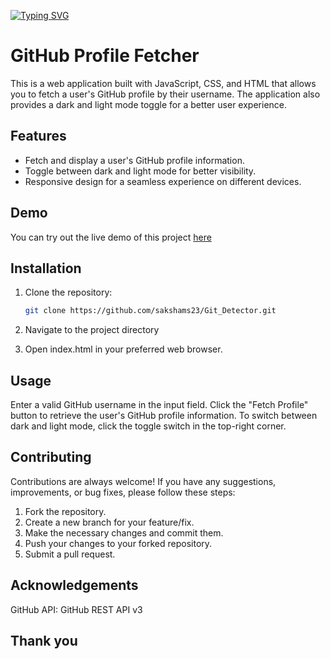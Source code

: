 [![Typing SVG](https://readme-typing-svg.demolab.com?font=Shadows+Into+Light&pause=1000&color=F1F7F4&width=441&height=55&lines=Glad+to+see+you+here+inside+my+Repo-%22Git_Detector%22)](https://git.io/typing-svg)
# GitHub Profile Fetcher

This is a web application built with JavaScript, CSS, and HTML that allows you to fetch a user's GitHub profile by their username. The application also provides a dark and light mode toggle for a better user experience.

## Features

- Fetch and display a user's GitHub profile information.
- Toggle between dark and light mode for better visibility.
- Responsive design for a seamless experience on different devices.

## Demo

You can try out the live demo of this project [here](https://master--guileless-flan-95e959.netlify.app/)

## Installation

1. Clone the repository:

   ```bash
   git clone https://github.com/sakshams23/Git_Detector.git
   ```
2. Navigate to the project directory
3. Open index.html in your preferred web browser.

## Usage
Enter a valid GitHub username in the input field.
Click the "Fetch Profile" button to retrieve the user's GitHub profile information.
To switch between dark and light mode, click the toggle switch in the top-right corner.
## Contributing
Contributions are always welcome! If you have any suggestions, improvements, or bug fixes, please follow these steps:
1. Fork the repository.
2. Create a new branch for your feature/fix.
3. Make the necessary changes and commit them.
4. Push your changes to your forked repository.
5. Submit a pull request.


## Acknowledgements
GitHub API: GitHub REST API v3

## Thank you

